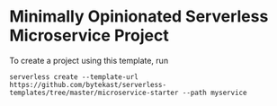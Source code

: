 # Minimally Opinionated Serverless Microservice Project

To create a project using this template, run
```
serverless create --template-url https://github.com/bytekast/serverless-templates/tree/master/microservice-starter --path myservice
```